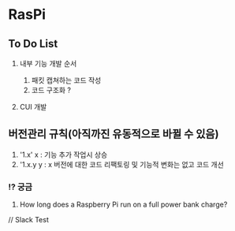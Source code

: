 # RasPi

## To Do List
1. 내부 기능 개발
	순서
	 1. 패킷 캡쳐하는 코드 작성
	 2. 코드 구조화 ?

2. CUI 개발

## 버전관리 규칙(아직까진 유동적으로 바뀔 수 있음)
1. '1.x'
	x : 기능 추가 작업시 상승
2. '1.x.y
	y : x 버전에 대한 코드 리팩토링 및 기능적 변화는 없고 코드 개선

### ⁉️ 궁금
1. How long does a Raspberry Pi run on a full power bank charge?

// Slack Test
